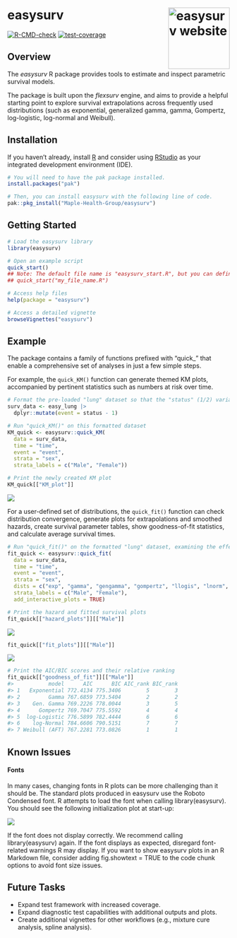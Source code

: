 
<!-- README.md is generated from README.Rmd. Please edit that file -->

# easysurv <a href="https://maple-health-group.github.io/easysurv/"><img src="man/figures/logo.png" align="right" height="139" alt="easysurv website" /></a>

<!-- badges: start -->

[![R-CMD-check](https://github.com/Maple-Health-Group/easysurv/actions/workflows/check-standard.yaml/badge.svg)](https://github.com/Maple-Health-Group/easysurv/actions/workflows/check-standard.yaml)
[![test-coverage](https://github.com/Maple-Health-Group/easysurv/actions/workflows/test-coverage.yaml/badge.svg)](https://github.com/Maple-Health-Group/easysurv/actions/workflows/test-coverage.yaml)
<!-- badges: end -->

## Overview

The *easysurv* R package provides tools to estimate and inspect
parametric survival models.

The package is built upon the *flexsurv* engine, and aims to provide a
helpful starting point to explore survival extrapolations across
frequently used distributions (such as exponential, generalized gamma,
gamma, Gompertz, log-logistic, log-normal and Weibull).

## Installation

If you haven’t already, install [R](https://www.r-project.org) and
consider using [RStudio](https://www.rstudio.com/) as your integrated
development environment (IDE).

``` r
# You will need to have the pak package installed.
install.packages("pak")

# Then, you can install easysurv with the following line of code.
pak::pkg_install("Maple-Health-Group/easysurv")
```

## Getting Started

``` r
# Load the easysurv library
library(easysurv)

# Open an example script
quick_start()
## Note: The default file name is "easysurv_start.R", but you can define your own, e.g.
## quick_start("my_file_name.R")

# Access help files
help(package = "easysurv")

# Access a detailed vignette
browseVignettes("easysurv")
```

## Example

The package contains a family of functions prefixed with “quick\_” that
enable a comprehensive set of analyses in just a few simple steps.

For example, the `quick_KM()` function can generate themed KM plots,
accompanied by pertinent statistics such as numbers at risk over time.

``` r
# Format the pre-loaded "lung" dataset so that the "status" (1/2) variable can serve as an event indicator (0/1)
surv_data <- easy_lung |>
  dplyr::mutate(event = status - 1)

# Run "quick_KM()" on this formatted dataset
KM_quick <- easysurv::quick_KM(
  data = surv_data,
  time = "time",
  event = "event",
  strata = "sex",
  strata_labels = c("Male", "Female"))

# Print the newly created KM plot
KM_quick[["KM_plot"]]
```

![](man/figures/quick-KM-1.png)<!-- -->

For a user-defined set of distributions, the `quick_fit()` function can
check distribution convergence, generate plots for extrapolations and
smoothed hazards, create survival parameter tables, show goodness-of-fit
statistics, and calculate average survival times.

``` r
# Run "quick_fit()" on the formatted "lung" dataset, examining the effect of the "sex" variable
fit_quick <- easysurv::quick_fit(
  data = surv_data,
  time = "time",
  event = "event",
  strata = "sex",
  dists = c("exp", "gamma", "gengamma", "gompertz", "llogis", "lnorm", "weibull"),
  strata_labels = c("Male", "Female"),
  add_interactive_plots = TRUE)

# Print the hazard and fitted survival plots
fit_quick[["hazard_plots"]][["Male"]]
```

![](man/figures/quick-fit-1.png)<!-- -->

``` r
fit_quick[["fit_plots"]][["Male"]]
```

![](man/figures/quick-fit-2.png)<!-- -->

``` r
# Print the AIC/BIC scores and their relative ranking
fit_quick[["goodness_of_fit"]][["Male"]]
#>           model      AIC      BIC AIC_rank BIC_rank
#> 1   Exponential 772.4134 775.3406        5        3
#> 2         Gamma 767.6859 773.5404        2        2
#> 3    Gen. Gamma 769.2226 778.0044        3        5
#> 4      Gompertz 769.7047 775.5592        4        4
#> 5  log-Logistic 776.5899 782.4444        6        6
#> 6    log-Normal 784.6606 790.5151        7        7
#> 7 Weibull (AFT) 767.2281 773.0826        1        1
```

## Known Issues

#### Fonts

In many cases, changing fonts in R plots can be more challenging than it
should be. The standard plots produced in easysurv use the Roboto
Condensed font. R attempts to load the font when calling
library(easysurv). You should see the following initialization plot at
start-up:

![](man/figures/font-issue-1.png)<!-- -->

If the font does not display correctly. We recommend calling
library(easysurv) again. If the font displays as expected, disregard
font-related warnings R may display. If you want to show easysurv plots
in an R Markdown file, consider adding fig.showtext = TRUE to the code
chunk options to avoid font size issues.

## Future Tasks

- Expand test framework with increased coverage.
- Expand diagnostic test capabilities with additional outputs and plots.
- Create additional vignettes for other workflows (e.g., mixture cure
  analysis, spline analysis).
